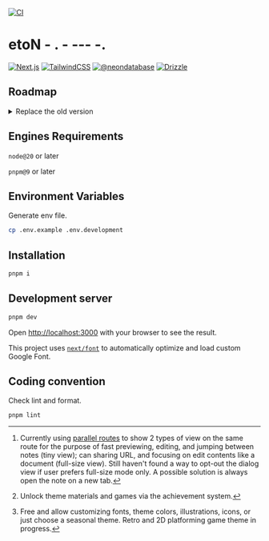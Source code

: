 [![CI](https://github.com/kaisergeX/note-next/actions/workflows/ci.yml/badge.svg)](https://github.com/kaisergeX/note-next/actions/workflows/ci.yml)

# etoN - . - --- -.

[![Next.js](https://img.shields.io/badge/Next.js-000?style=for-the-badge&logo=vercel)](https://nextjs.org/)
[![TailwindCSS](https://img.shields.io/badge/TailwindCSS-fff?style=for-the-badge&logo=tailwindcss)](https://tailwindcss.com/)
[![@neondatabase](https://img.shields.io/badge/@neondatabase-000?style=for-the-badge&logo=postgresql&logoColor=white)](https://vercel.com/marketplace/neon)
[![Drizzle](https://img.shields.io/badge/drizzile-fff?style=for-the-badge&logo=drizzile&logoColor=4bb74a)](https://orm.drizzle.team/)

## Roadmap

<details>
<summary>Replace the old version</summary>

<sup>List in order of priority</sup>

- [ ] Note: Encrypt contents.
- [ ] Note: Recover notes that scheduled for deletion.
- [x] System: PWA supported.
- [ ] Preferences: Account
  - [ ] Delete account.
  - [ ] Delete all notes.
- [ ] Preferences: Note
  - [ ] Autosave (interval).
  - [x] Commands Menu type (fixed, or bubble & floating).
  - [x] Theme.
- [ ] Note: Drawable Mode,
- [ ] Note: Download/Export the content of selected or all notes to csv/xlsx/images.
- [ ] Note: Link to others.
- [ ] Landing page.
- [ ] Preferences: Note - Disable tiny view (dialog) and always view full-size notes.[^1]
- [ ] System: EXP, Level & Achievement system, sync with other apps.[^2]
- [ ] Preferences: Theme.[^3]
  - [ ] Theme editor & preview - Constantly update new themes.
- [ ] Integrate/Link with other apps in the ecosystems.
- [ ] Replace the old version.
</details>

## Engines Requirements

`node@20` or later

`pnpm@9` or later

## Environment Variables

Generate env file.

```bash
cp .env.example .env.development
```

## Installation

```bash
pnpm i
```

<!-- ## Database

Follow [@vercel/postgres docs](https://vercel.com/docs/storage/vercel-postgres/quickstart) but read section **Populate your database** below instead.

Then follow step 1 & 2 from [@vercel/kv docs](https://vercel.com/docs/storage/vercel-kv/quickstart#quickstart).

### Migration

Generate migrations based on schema.

```bash
pnpm db:gen
```

Execute & apply migrations

```bash
pnpm db:migrate
```

### Populate your database

```bash
pnpm db:seed
``` -->

## Development server

```bash
pnpm dev
```

Open [http://localhost:3000](http://localhost:3000) with your browser to see the result.

This project uses [`next/font`](https://nextjs.org/docs/basic-features/font-optimization) to automatically optimize and load custom Google Font.

## Coding convention

Check lint and format.

```bash
pnpm lint
```

[^1]: Currently using [parallel routes](https://nextjs.org/docs/app/building-your-application/routing/parallel-routes) to show 2 types of view on the same route for the purpose of fast previewing, editing, and jumping between notes (tiny view); can sharing URL, and focusing on edit contents like a document (full-size view). Still haven't found a way to opt-out the dialog view if user prefers full-size mode only. A possible solution is always open the note on a new tab.

[^2]: Unlock theme materials and games via the achievement system.

[^3]: Free and allow customizing fonts, theme colors, illustrations, icons, or just choose a seasonal theme. Retro and 2D platforming game theme in progress.
